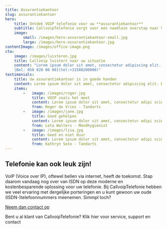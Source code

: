 ```yaml
---
title: Assurantiekantoor
slug: assurantiekantoor
hero:
    title: Ontdek VOIP telefonie voor uw **assurantiekantoor**
    subtitle: CallvoipTelefonie zorgt voor een naadloze overstap naar VOIP!
    image:
        small: /images/hero-assurantiekantoor-small.jpg
        large: /images/hero-assurantiekantoor.jpg
contentImage: /images/office-image.png
cta:
    image: /images/luisteren.jpg
    title: Callvoip luistert naar uw situatie
    content: "Lorem ipsum dolor sit amet, consectetur adipiscing elit. Nunc at diam id lectus bibendum fringilla in ut orci. Nam bibendum quis ipsum nec congue.
    [Bel: 050 820 00 00](tel:+31508200000)"
testimonials:
    title: Uw assurantiekantoor is in goede handen
    content: Lorem ipsum dolor sit amet, consectetur adipiscing elit. Donec eget massa luctus, faucibus nibh sed, pharetra mauris. Quisque euismod condimentum tellus vitae congue. Vestibulum posuere purus ac nunc lacinia, quis consequat tellus tristique.
    items:
        -   image: /images/roger.jpg
            title: VOIP zoals het moet
            content: Lorem ipsum dolor sit amet, consectetur adipi scing elit. Aenean ut ultricies urna. Quisque posuere dapibus lorem, at semper nibh vel.
            from: Roger de Vries - Tandarts
        -   image: /images/jane.jpg
            title: Goed geholpen
            content: Lorem ipsum dolor sit amet, consectetur adipi scing elit. Aenean ut ultricies urna. Quisque posuere dapibus lorem, at semper nibh vel.
            from: Leta Walters - Mondhygienist
        -   image: /images/lisa.jpg
            title: Goed en niet duur
            content: Lorem ipsum dolor sit amet, consectetur adipi scing elit. Aenean ut ultricies urna. Quisque posuere dapibus lorem, at semper nibh vel.
            from: Kathryn Soto - Tandarts
---
```


<h2 class="mb-4">Telefonie kan ook leuk zijn!</h2>
<p>VoIP (Voice over IP), oftewel bellen via internet, heeft de toekomst. Stap daarom vandaag nog over van ISDN op deze moderne en kostenbesparende oplossing voor uw telefonie. Bij CallvoipTelefonie hebben we veel ervaring met dergelijke porteringen en u kunt gewoon uw oude (ISDN-)telefoonnummers meenemen. Simmpl toch?</p>
<p class="mb-4">
    <a href="https://www.callvoiptelefonie.nl/offerte-aanvragen/" class="btn btn-primary">Neem dan contact op</a>
</p>
<p>Bent u al klant van CallvoipTelefonie? Klik hier voor service, support en contact</p>